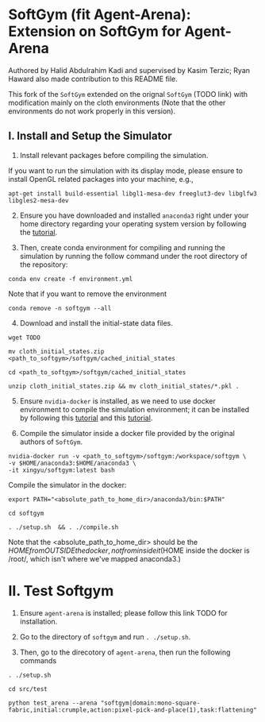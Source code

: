 <h1>  SoftGym (fit Agent-Arena): Extension on SoftGym for Agent-Arena </h1>

Authored by Halid Abdulrahim Kadi and supervised by Kasim Terzic; Ryan Haward also made contribution to this README file.

This fork of the `SoftGym` extended on the orignal `SoftGym` (TODO link) with modification mainly on the cloth environments (Note that the other environments do not work properly in this version).


## I. Install and Setup the Simulator

1. Install relevant packages before compiling the simulation.

If you want to run the simulation with its display mode, please ensure to install OpenGL related packages into your machine, e.g.,
```
apt-get install build-essential libgl1-mesa-dev freeglut3-dev libglfw3 libgles2-mesa-dev
```

2. Ensure you have downloaded and installed `anaconda3` right under your home directory regarding your operating system version by following the [tutorial](https://docs.anaconda.com/free/anaconda/install/linux/). 


3. Then, create conda environment for compiling and running the simulation by running the follow command under the root directory of the repository:


```
conda env create -f environment.yml
```

Note that if you want to remove the environment

```
conda remove -n softgym --all  
```

4. Download and install the initial-state data files.
```
wget TODO

mv cloth_initial_states.zip <path_to_softgym>/softgym/cached_initial_states

cd <path_to_softgym>/softgym/cached_initial_states

unzip cloth_initial_states.zip && mv cloth_initial_states/*.pkl .
```

5. Ensure `nvidia-docker` is installed, as we need to use docker environment to compile the simulation environment; it can be installed by following this [tutorial](https://docs.docker.com/engine/install/ubuntu/) and this [tutorial](https://docs.nvidia.com/datacenter/cloud-native/container-toolkit/1.10.0/install-guide.html).


6. Compile the simulator inside a docker file provided by the original authors of `SoftGym`.

```
nvidia-docker run -v <path_to_softgym>/softgym:/workspace/softgym \
-v $HOME/anaconda3:$HOME/anaconda3 \
-it xingyu/softgym:latest bash

```

Compile the simulator in the docker: 
```
export PATH="<absolute_path_to_home_dir>/anaconda3/bin:$PATH"

cd softgym

. ./setup.sh  && . ./compile.sh
```

Note that the <absolute_path_to_home_dir> should be the $HOME from OUTSIDE the docker, not from inside it ($HOME inside the docker is /root/, which isn't where we've mapped anaconda3.)

# II. Test Softgym

1. Ensure `agent-arena` is installed; please follow this link TODO for installation.

2. Go to the directory of `softgym` and run `. ./setup.sh`.

3. Then, go to the direcotory of `agent-arena`, then run the following commands
```
. ./setup.sh

cd src/test

python test_arena --arena "softgym|domain:mono-square-fabric,initial:crumple,action:pixel-pick-and-place(1),task:flattening"
```

